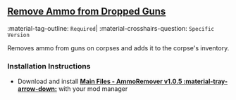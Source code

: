 ## [Remove Ammo from Dropped Guns](https://www.nexusmods.com/fallout4/mods/64426)
:material-tag-outline: `Required`|
:material-crosshairs-question: `Specific Version` 

Removes ammo from guns on corpses and adds it to the corpse's inventory.

### Installation Instructions
* Download and install **[Main Files - AmmoRemover v1.0.5 :material-tray-arrow-down:](https://www.nexusmods.com/fallout4/mods/64426?tab=files)** with your mod manager
